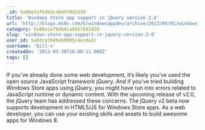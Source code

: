 ```yaml
---
_id: 5a88e1afbd6dca0d5f0d2d38
title: 'Windows Store app support in jQuery version 2.0'
url: 'http://blogs.msdn.com/b/windowsappdev/archive/2013/04/01/windows-store-app-support-in-jquery-version-2-0.aspx'
category: 5a88e1afbd6dca0d5f0d2d38
slug: 'windows-store-app-support-in-jquery-version-2-0'
user_id: 5a83ce59d6eb0005c4ecda2c
username: 'bill-s'
createdOn: '2013-03-30T18:00:11.000Z'
tags: []
---
```


If you’ve already done some web development, it’s likely you’ve used the open source JavaScript framework jQuery. And if you’ve tried building Windows Store apps using jQuery, you might have run into errors related to JavaScript runtime or dynamic content. With the upcoming release of v2.0, the jQuery team has addressed these concerns. The jQuery v2 beta now supports development in HTML5/JS for Windows Store apps. As a web developer, you can use your existing skills and assets to build awesome apps for Windows 8.
